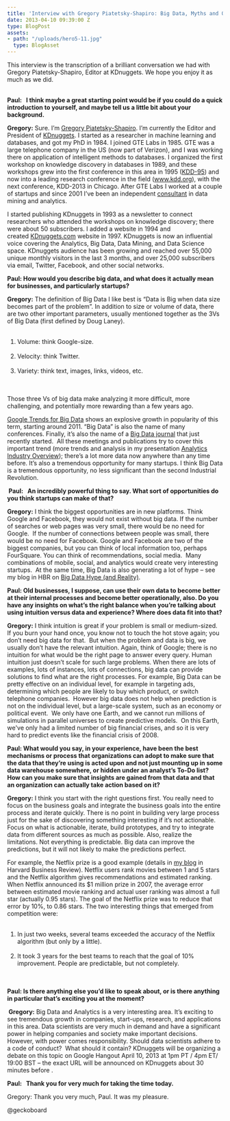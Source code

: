 ```yaml
---
title: 'Interview with Gregory Piatetsky-Shapiro: Big Data, Myths and Opportunities'
date: 2013-04-10 09:39:00 Z
type: BlogPost
assets:
- path: "/uploads/hero5-11.jpg"
  type: BlogAsset
---
```


<p>This interview is the transcription of a brilliant conversation we had with Gregory Piatetsky-Shapiro, Editor at KDnuggets. We hope you enjoy it as much as we did.</p>
<br><strong>Paul:   I think maybe a great starting point would be if you could do a quick introduction to yourself, and maybe tell us a little bit about your background.</strong>
<p><strong>Gregory:</strong> Sure. I’m <a href="http://www.kdnuggets.com/gps.html">Gregory Piatetsky-Shapiro</a>. I’m currently the Editor and President of <a href="http://www.kdnuggets.com/">KDnuggets</a>. I started as a researcher in machine learning and databases, and got my PhD in 1984. I joined GTE Labs in 1985. GTE was a large telephone company in the US (now part of Verizon), and I was working there on application of intelligent methods to databases. I organized the first workshop on knowledge discovery in databases in 1989, and these workshops grew into the first conference in this area in 1995 (<a href="http://www.aaai.org/Conferences/KDD/kdd95.php">KDD-95</a>) and now into a leading research conference in the field (<a href="http://www.kdd.org">www.kdd.org</a>), with the next conference, KDD-2013 in Chicago. After GTE Labs I worked at a couple of startups and since 2001 I’ve been an independent <a href="http://www.kdnuggets.com/data-mining-consulting.html">consultant</a> in data mining and analytics.</p>
<p>I started publishing KDnuggets in 1993 as a newsletter to connect researchers who attended the workshops on knowledge discovery; there were about 50 subscribers. I added a website in 1994 and created <a href="http://www.kdnuggets.com/">KDnuggets.com</a> website in 1997. KDnuggets is now an influential voice covering the Analytics, Big Data, Data Mining, and Data Science space. KDnuggets audience has been growing and reached over 55,000 unique monthly visitors in the last 3 months, and over 25,000 subscribers via email, Twitter, Facebook, and other social networks.</p>
<p><strong>Paul: How would you describe big data, and what does it actually mean for businesses, and particularly startups?</strong></p>
<p><strong>Gregory:</strong> The definition of Big Data I like best is “Data is Big when data size becomes part of the problem”. In addition to size or volume of data, there are two other important parameters, usually mentioned together as the 3Vs of Big Data (first defined by Doug Laney).<br></p><ol>
<br> <li>Volume: think Google-size.</li>
<br> <li>Velocity: think Twitter.</li>
<br> <li>Variety: think text, images, links, videos, etc.</li>
<br>
</ol><br>Those three Vs of big data make analyzing it more difficult, more challenging, and potentially more rewarding than a few years ago.

<p><a href="http://www.google.com/trends/explore#q=%22Big%20Data%22&amp;cmpt=q">Google Trends for Big Data</a> shows an explosive growth in popularity of this term, starting around 2011. “Big Data” is also the name of many conferences. Finally, it’s also the name of a <a href="http://www.liebertpub.com/big">Big Data journal</a> that just recently started.  All these meetings and publications try to cover this important trend (more trends and analysis in my presentation <a href="http://www.slideshare.net/gpiatetskyshapiro/analytics-and-data-mining-industry-overview">Analytics Industry Overview</a>); there’s a lot more data now anywhere than any time before. It’s also a tremendous opportunity for many startups. I think Big Data is a tremendous opportunity, no less significant than the second Industrial Revolution.</p>
<p><strong> Paul:   An incredibly powerful thing to say. What sort of opportunities do you think startups can make of that?</strong></p>
<p><strong>Gregory:</strong> I think the biggest opportunities are in new platforms. Think Google and Facebook, they would not exist without big data. If the number of searches or web pages was very small, there would be no need for Google.  If the number of connections between people was small, there would be no need for Facebook. Google and Facebook are two of the biggest companies, but you can think of local information too, perhaps FourSquare. You can think of recommendations, social media.  Many combinations of mobile, social, and analytics would create very interesting startups.  At the same time, Big Data is also generating a lot of hype – see my blog in HBR on <a href="http://blogs.hbr.org/cs/2012/10/big_data_hype_and_reality.html">Big Data Hype (and Reality)</a>.</p>
<p><strong>Paul: Old businesses, I suppose, can use their own data to become better at their internal processes and become better operationally, also. Do you have any insights on what’s the right balance when you’re talking about using intuition versus data and experience? Where does data fit into that?</strong></p>
<p><strong>Gregory:</strong> I think intuition is great if your problem is small or medium-sized. If you burn your hand once, you know not to touch the hot stove again; you don’t need big data for that.  But when the problem and data is big, we usually don’t have the relevant intuition. Again, think of Google; there is no intuition for what would be the right page to answer every query. Human intuition just doesn’t scale for such large problems. When there are lots of examples, lots of instances, lots of connections, big data can provide solutions to find what are the right processes. For example, Big Data can be pretty effective on an individual level, for example in targeting ads, determining which people are likely to buy which product, or switch telephone companies.  However big data does not help when prediction is not on the individual level, but a large-scale system, such as an economy or political event.  We only have one Earth, and we cannot run millions of simulations in parallel universes to create predictive models.  On this Earth, we've only had a limited number of big financial crises, and so it is very hard to predict events like the financial crisis of 2008.</p>
<p><strong>Paul: What would you say, in your experience, have been the best mechanisms or process that organizations can adopt to make sure that the data that they’re using is acted upon and not just mounting up in some data warehouse somewhere, or hidden under an analyst’s To-Do list? How can you make sure that insights are gained from that data and that an organization can actually take action based on it?</strong></p>
<p><strong>Gregory:</strong> I think you start with the right questions first. You really need to focus on the business goals and integrate the business goals into the entire process and iterate quickly. There is no point in building very large process just for the sake of discovering something interesting if it’s not actionable. Focus on what is actionable, iterate, build prototypes, and try to integrate data from different sources as much as possible. Also, realize the limitations. Not everything is predictable. Big data can improve the predictions, but it will not likely to make the predictions perfect.</p>
<p>For example, the Netflix prize is a good example (details in <a href="http://blogs.hbr.org/cs/2012/10/big_data_hype_and_reality.html">my blog</a> in Harvard Business Review). Netflix users rank movies between 1 and 5 stars and the Netflix algorithm gives recommendations and estimated ranking.  When Netflix announced its $1 million prize in 2007, the average error between estimated movie ranking and actual user ranking was almost a full star (actually 0.95 stars). The goal of the Netflix prize was to reduce that error by 10%, to 0.86 stars. The two interesting things that emerged from competition were:<br></p><ol>
<br> <li>In just two weeks, several teams exceeded the accuracy of the Netflix algorithm (but only by a little).</li>
<br> <li>It took 3 years for the best teams to reach that the goal of 10% improvement. People are predictable, but not completely.</li>
<br>
</ol><br><strong>Paul: Is there anything else you’d like to speak about, or is there anything in particular that’s exciting you at the moment?</strong>
<p><strong> </strong><strong>Gregory:</strong> Big Data and Analytics is a very interesting area. It’s exciting to see tremendous growth in companies, start-ups, research, and applications in this area. Data scientists are very much in demand and have a significant power in helping companies and society make important decisions. However, with power comes responsibility. Should data scientists adhere to a code of conduct?  What should it contain? KDnuggets will be organizing a debate on this topic on Google Hangout April 10, 2013 at 1pm PT / 4pm ET/ 19:00 BST – the exact URL will be announced on KDnuggets about 30 minutes before .</p>
<p><strong>Paul:   Thank you for very much for taking the time today.</strong></p>
<p>Gregory: Thank you very much, Paul. It was my pleasure.</p>
<p>@geckoboard</p>

